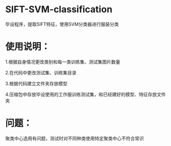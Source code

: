# SIFT-SVM-classification
毕设程序，提取SIFT特征，使用SVM分类器进行服装分类
# 使用说明：
1.根据自身情况更改类别和每一类训练集、测试集图片数量

2.在代码中更改测试集、训练集目录

3.根据代码建立文件夹存放模型

4.压缩包中存放毕设使用的工作服训练测试集，和已经建好的模型、特征存放文件夹

# 问题：
聚类中心选用有问题，测试时对不同种类使用特定聚类中心不符合常识

